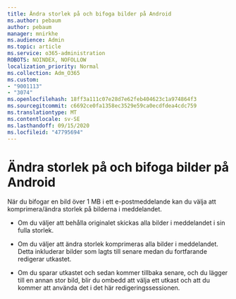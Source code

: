 ```yaml
---
title: Ändra storlek på och bifoga bilder på Android
ms.author: pebaum
author: pebaum
manager: mnirkhe
ms.audience: Admin
ms.topic: article
ms.service: o365-administration
ROBOTS: NOINDEX, NOFOLLOW
localization_priority: Normal
ms.collection: Adm_O365
ms.custom:
- "9001113"
- "3074"
ms.openlocfilehash: 18ff3a111c07e28d7e62feb404623c1a974864f3
ms.sourcegitcommit: c6692ce0fa1358ec3529e59ca0ecdfdea4cdc759
ms.translationtype: MT
ms.contentlocale: sv-SE
ms.lasthandoff: 09/15/2020
ms.locfileid: "47795694"
---
```

# <a name="resize-and-attach-images-on-android"></a>Ändra storlek på och bifoga bilder på Android

När du bifogar en bild över 1 MB i ett e-postmeddelande kan du välja att komprimera/ändra storlek på bilderna i meddelandet.
 
- Om du väljer att behålla originalet skickas alla bilder i meddelandet i sin fulla storlek.
 
- Om du väljer att ändra storlek komprimeras alla bilder i meddelandet.  Detta inkluderar bilder som lagts till senare medan du fortfarande redigerar utkastet.
 
- Om du sparar utkastet och sedan kommer tillbaka senare, och du lägger till en annan stor bild, blir du ombedd att välja ett utkast och att du kommer att använda det i det här redigeringssessionen.
 
